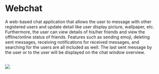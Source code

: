# Webchat
  <p>A web-based chat application that allows the user to message with other registered users and update detail like user display picture, wallpaper, etc. Furthermore, the user can view details of his/her friends and view the offline/online status of friends. Features such as sending emoji, deleting sent messages, receiving notifications for received messages, and searching for the users are all included as well. The last sent message by the user or to the user will be displayed on the chat window overview.</p>
  <br>
<img src="https://user-images.githubusercontent.com/60843507/123463247-eb423800-d608-11eb-8130-31e93ddb7161.gif">
